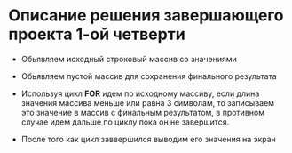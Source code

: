# Описание решения завершающего проекта 1-ой четверти

* Обьявляем исходный строковый массив со значениями

* Обьявляем пустой массив для сохранения финального результата

* Используя цикл **FOR** идем по исходному массиву, если длина значения массива меньше или равна 3 символам, то записываем это значение в массив с финальным результатом, в противном случае идем дальше по циклу пока он не завершится.

* После того как цикл заввершился выводим его значения на экран

